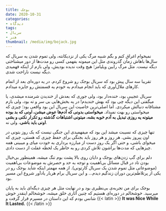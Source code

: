 ```yaml
---
title: بوجک
date: 2020-10-31
categories:
- دیدگاه
tags:
- سریال
- هنر
thumbnail: /media/img/bojack.jpg
---
```


نمیخوام اغراق کنم و بگم شبیه مرگ یکی از نزدیکانته، ولی تموم شدن یه سریال که سال‌ها باهاش زمان گذروندی مثل این میمونه بفهمی کسی رو مدت‌ها از دور میشناختی دیگه نیست. مثل مرگ رابین ویلیامز؛ هیچ وقت ندیده بودیش، ولی بازم از اینکه فهمیدی دیگه نیست ناراحت شدی.

تقریبا سه سال پیش بود که سریال بوجک رو شروع کردم. در یه دوره‌ای بعد از اتمام کارهای ملال‌آوری که باید انجام میدادم به خودم یه قسمتش رو جایزه میدادم.

سریال عجیبی بود، خنده‌دار بود، ولی جوری که بعدش از خندیدن شرمنده میشدی، یا میگفتی این دیگه چی بود که بهش خندیدم! در یه بخش‌هایی بی سر و ته بود، ولی بازم مشتاقانه دنبالش میکردی. اما اصلی‌ترین خاصیت این سریال این بود واقعی بود؛ چیزی که میخواستی رو بهت نمیداد. **میخواستی بدونی که آدم‌ها عوض میشن، اونی که بد بوده میتونه یه روزی تبدیل به آدم خوبه بشه، میتونی اشتباهات گذشته رو تکرار نکنی و بشی اونی باید باشی**، ولی نه.

تنها چیزی که نسیبت میشد این بود که میفهمیدی این جنگی نیست که یک روز بتونی در اون پیروز بشی. هر روز و هر روز باید بجنگی برای حفظ چیزی که هستی، چیزی که میخوای باشی، و حتی اگر یک روز دست از مبارزه برداری به خودت میای و میبینی همه چیزهایی که مدت‌ها براشون تلاش کردی رو به خاطر یک لحظه غفلت از دست دادی.

دلم برای گپ زدن‌های بوجک و دایان روی بالا پشت بوم تنگ میشه، همینطور بی‌خیال بودن تاد در قبال مسائل بی‌اهمیت و توجه به حد و حصرش به موضوعات بی‌اهمیت (موضوعاتی مثل تموم شدن یک سریال کارتونی).
از همه مهمتر اینکه شاید بوجک رو در یکی از پرتلاطم‌ترین دوران زندگیم دیدم... و این سریال برام هربار یادآور شروع این مسیر بود.

بوجک برای من تجربه‌ی بی‌نظیری بود و در نهایت مثل هر چیزی دیگه‌ای باید به پایان میرسید. خوشحالم در دوره‌ای هستیم که چنین آثاری خلق میشه، خوشحالم اینقدر خوش شانس بودم که این داستان در مسیرم قرار گرفت و
{{< latin >}}
**It was Nice While It Lasted.**
{{< /latin >}}
